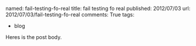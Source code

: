 named: fail-testing-fo-real
title: fail testing fo real
published: 2012/07/03
url: 2012/07/03/fail-testing-fo-real
comments: True
tags:
- blog

Heres is the post body.